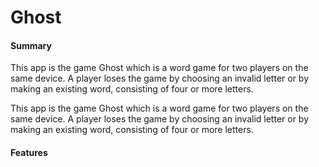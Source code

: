 # Ghost

#### Summary
This app is the game Ghost which is a word game for two players on the same device. A player loses the game by choosing an invalid letter or by making an existing word, consisting of four or more letters.

This app is the game Ghost which is a word game for two players on the same device. A player loses the game by choosing an invalid letter or by making an existing word, consisting of four or more letters.

#### Features




